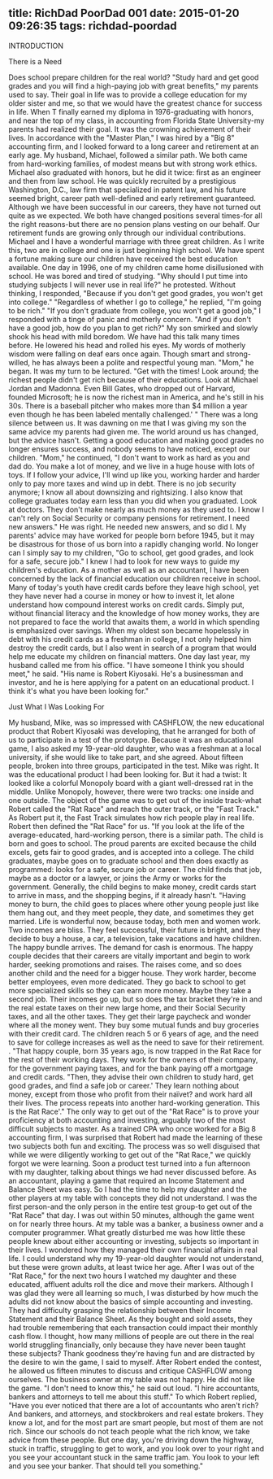 title: RichDad PoorDad 001
date: 2015-01-20 09:26:35
tags: richdad-poordad
---

INTRODUCTION

There is a Need

Does school prepare children for the real world? "Study hard and get good grades and you will find a high-paying job with great benefits," my parents used to say. Their goal in life was to provide a college education for my older sister and me, so that we would have the greatest chance for success in life. When T finally earned my diploma in 1976-graduating with honors, and near the top of my class, in accounting from Florida State University-my parents had realized their goal. It was the crowning achievement of their lives. In accordance with the "Master Plan," I was hired by a "Big 8" accounting firm, and I looked forward to a long career and retirement at an early age.
My husband, Michael, followed a similar path. We both came from hard-working families, of modest means but with strong work ethics. Michael also graduated with honors, but he did it twice: first as an engineer and then from law school. He was quickly recruited by a prestigious Washington, D.C., law firm that specialized in patent law, and his future seemed bright, career path well-defined and early retirement guaranteed.
Although we have been successful in our careers, they have not turned out quite as we expected. We both have changed positions several times-for all the right reasons-but there are no pension plans vesting on our behalf. Our retirement funds are growing only through our individual contributions.
Michael and I have a wonderful marriage with three great children. As I write this, two are in college and one is just beginning high school. We have spent a fortune making sure our children have received the best education available.
One day in 1996, one of my children came home disillusioned with school. He was bored and tired of studying. "Why should I put time into studying subjects I will never use in real life?" he protested.
Without thinking, I responded, "Because if you don't get good grades, you won't get into college."
"Regardless of whether I go to college," he replied, "I'm going to be rich."
"If you don't graduate from college, you won't get a good job," I responded with a tinge of panic and motherly concern. "And if you don't have a good job, how do you plan to get rich?"
My son smirked and slowly shook his head with mild boredom. We have had this talk many times before. He lowered his head and rolled his eyes. My words of motherly wisdom were falling on deaf ears once again.
Though smart and strong-willed, he has always been a polite and respectful young man.
"Mom," he began. It was my turn to be lectured. "Get with the times! Look around; the richest people didn't get rich because of their educations. Look at Michael Jordan and Madonna. Even Bill Gates, who dropped out of Harvard, founded Microsoft; he is now the richest man in America, and he's still in his 30s. There is a baseball pitcher who makes more than $4 million a year even though he has been labeled mentally challenged.' "
There was a long silence between us. It was dawning on me that I was giving my son the same advice my parents had given me. The world around us has changed, but the advice hasn't.
Getting a good education and making good grades no longer ensures success, and nobody seems to have noticed, except our children.
"Mom," he continued, "I don't want to work as hard as you and dad do. You make a lot of money, and we live in a huge house with lots of toys. If I follow your advice, I'll wind up like you, working harder and harder only to pay more taxes and wind up in debt. There is no job security anymore; I know all about downsizing and rightsizing. I also know that college graduates today earn less than you did when you graduated. Look at doctors. They don't make nearly as much money as they used to. I know I can't rely on Social Security or company pensions for retirement. I need new answers."
He was right. He needed new answers, and so did I. My parents' advice may have worked for people born before 1945, but it may be disastrous for those of us born into a rapidly changing world. No longer can I simply say to my children, "Go to school, get good grades, and look for a safe, secure job."
I knew I had to look for new ways to guide my children's education.
As a mother as well as an accountant, I have been concerned by the lack of financial education our children receive in school. Many of today's youth have credit cards before they leave high school, yet they have never had a course in money or how to invest it, let alone understand how compound interest works on credit cards. Simply put, without financial literacy and the knowledge of how money works, they are not prepared to face the world that awaits them, a world in which spending is emphasized over savings.
When my oldest son became hopelessly in debt with his credit cards as a freshman in college, I not only helped him destroy the credit cards, but I also went in search of a program that would help me educate my children on financial matters.
One day last year, my husband called me from his office. "I have someone I think you should meet," he said. "His name is Robert Kiyosaki. He's a businessman and investor, and he is here applying for a patent on an educational product. I think it's what you have been looking for."

Just What I Was Looking For

My husband, Mike, was so impressed with CASHFLOW, the new educational product that Robert Kiyosaki was developing, that he arranged for both of us to participate in a test of the prototype. Because it was an educational game, I also asked my 19-year-old daughter, who was a freshman at a local university, if she would like to take part, and she agreed.
About fifteen people, broken into three groups, participated in the test.
Mike was right. It was the educational product I had been looking for. But it had a twist: It looked like a colorful Monopoly board with a giant well-dressed rat in the middle. Unlike Monopoly, however, there were two tracks: one inside and one outside. The object of the game was to get out of the inside track-what Robert called the "Rat Race" and reach the outer track, or the "Fast Track." As Robert put it, the Fast Track simulates how rich people play in real life.
Robert then defined the "Rat Race" for us.
"If you look at the life of the average-educated, hard-working person, there is a similar path. The child is born and goes to school. The proud parents are excited because the child excels, gets fair to good grades, and is accepted into a college. The child graduates, maybe goes on to graduate school and then does exactly as programmed: looks for a safe, secure job or career. The child finds that job, maybe as a doctor or a lawyer, or joins the Army or works for the government. Generally, the child begins to make money, credit cards start to arrive in mass, and the shopping begins, if it already hasn't.
"Having money to burn, the child goes to places where other young people just like them hang out, and they meet people, they date, and sometimes they get married. Life is wonderful now, because today, both men and women work. Two incomes are bliss. They feel successful, their future is bright, and they decide to buy a house, a car, a television, take vacations and have children. The happy bundle arrives. The demand for cash is enormous. The happy couple decides that their careers are vitally important and begin to work harder, seeking promotions and raises. The raises come, and so does another child and the need for a bigger house. They work harder, become better employees, even more dedicated. They go back to school to get more specialized skills so they can earn more money. Maybe they take a second job. Their incomes go up, but so does the tax bracket they're in and the real estate taxes on their new large home, and their Social Security taxes, and all the other taxes. They get their large paycheck and wonder where all the money went. They buy some mutual funds and buy groceries with their credit card. The children reach 5 or 6 years of age, and the need to save for college increases as well as the need to save for their retirement. .
"That happy couple, born 35 years ago, is now trapped in the Rat Race for the rest of their working days. They work for the owners of their company, for the government paying taxes, and for the bank paying off a mortgage and credit cards.
"Then, they advise their own children to study hard, get good grades, and find a safe job or career.' They learn nothing about money, except from those who profit from their naïvet? and work hard all their lives. The process repeats into another hard-working generation. This is the Rat Race'."
The only way to get out of the "Rat Race" is to prove your proficiency at both accounting and investing, arguably two of the most difficult subjects to master. As a trained CPA who once worked for a Big 8 accounting firm, I was surprised that Robert had made the learning of these two subjects both fun and exciting. The process was so well disguised that while we were diligently working to get out of the "Rat Race," we quickly forgot we were learning.
Soon a product test turned into a fun afternoon with my daughter, talking about things we had never discussed before. As an accountant, playing a game that required an Income Statement and Balance Sheet was easy. So I had the time to help my daughter and the other players at my table with concepts they did not understand. I was the first person-and the only person in the entire test group-to get out of the "Rat Race" that day. I was out within 50 minutes, although the game went on for nearly three hours.
At my table was a banker, a business owner and a computer programmer. What greatly disturbed me was how little these people knew about either accounting or investing, subjects so important in their lives. I wondered how they managed their own financial affairs in real life. I could understand why my 19-year-old daughter would not understand, but these were grown adults, at least twice her age.
After I was out of the "Rat Race," for the next two hours I watched my daughter and these educated, affluent adults roll the dice and move their markers. Although I was glad they were all learning so much, I was disturbed by how much the adults did not know about the basics of simple accounting and investing. They had difficulty grasping the relationship between their Income Statement and their Balance Sheet. As they bought and sold assets, they had trouble remembering that each transaction could impact their monthly cash flow. I thought, how many millions of people are out there in the real world struggling financially, only because they have never been taught these subjects?
Thank goodness they're having fun and are distracted by the desire to win the game, I said to myself. After Robert ended the contest, he allowed us fifteen minutes to discuss and critique CASHFLOW among ourselves.
The business owner at my table was not happy. He did not like the game. "I don't need to know this," he said out loud. "I hire accountants, bankers and attorneys to tell me about this stuff."
To which Robert replied, "Have you ever noticed that there are a lot of accountants who aren't rich? And bankers, and attorneys, and stockbrokers and real estate brokers. They know a lot, and for the most part are smart people, but most of them are not rich. Since our schools do not teach people what the rich know, we take advice from these people. But one day, you're driving down the highway, stuck in traffic, struggling to get to work, and you look over to your right and you see your accountant stuck in the same traffic jam. You look to your left and you see your banker. That should tell you something."
